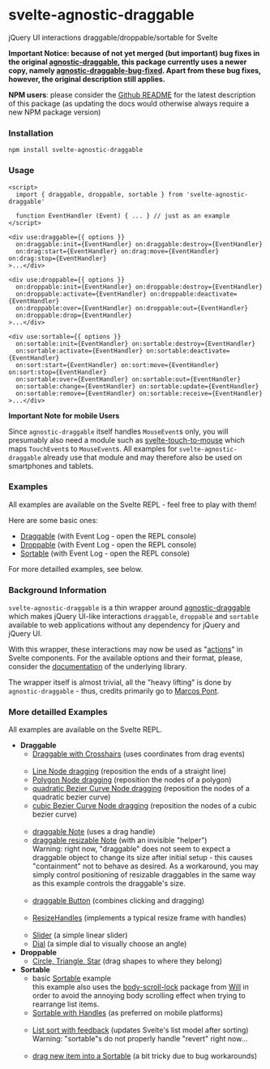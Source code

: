 # svelte-agnostic-draggable #

 jQuery UI interactions draggable/droppable/sortable for Svelte

**Important Notice: because of not yet merged (but important) bug fixes in the original [agnostic-draggable](https://github.com/marcospont/agnostic-draggable), this package currently uses a newer copy, namely [agnostic-draggable-bug-fixed](https://github.com/rozek/agnostic-draggable). Apart from these bug fixes, however, the original description still applies.**

**NPM users**: please consider the [Github README](https://github.com/rozek/svelte-agnostic-draggable/blob/main/README.md) for the latest description of this package (as updating the docs would otherwise always require a new NPM package version)

### Installation ###

```
npm install svelte-agnostic-draggable
```

### Usage ###

```
<script>
  import { draggable, droppable, sortable } from 'svelte-agnostic-draggable'
  
  function EventHandler (Event) { ... } // just as an example
</script>

<div use:draggable={{ options }}
  on:draggable:init={EventHandler} on:draggable:destroy={EventHandler}
  on:drag:start={EventHandler} on:drag:move={EventHandler} on:drag:stop={EventHandler}
>...</div>

<div use:droppable={{ options }}
  on:droppable:init={EventHandler} on:droppable:destroy={EventHandler}
  on:droppable:activate={EventHandler} on:droppable:deactivate={EventHandler}
  on:droppable:over={EventHandler} on:droppable:out={EventHandler}
  on:droppable:drop={EventHandler}
>...</div>

<div use:sortable={{ options }}
  on:sortable:init={EventHandler} on:sortable:destroy={EventHandler}
  on:sortable:activate={EventHandler} on:sortable:deactivate={EventHandler}
  on:sort:start={EventHandler} on:sort:move={EventHandler} on:sort:stop={EventHandler}
  on:sortable:over={EventHandler} on:sortable:out={EventHandler}
  on:sortable:change={EventHandler} on:sortable:update={EventHandler}
  on:sortable:remove={EventHandler} on:sortable:receive={EventHandler}
>...</div>
```

**Important Note for mobile Users**

Since `agnostic-draggable` itself handles `MouseEvent`s only, you will presumably also need a module such as [svelte-touch-to-mouse](https://github.com/rozek/svelte-touch-to-mouse) which maps `TouchEvent`s to `MouseEvent`s. All examples for `svelte-agnostic-draggable` already use that module and may therefore also be used on smartphones and tablets.

### Examples ###

All examples are available on the Svelte REPL - feel free to play with them!

Here are some basic ones:

* [Draggable](https://svelte.dev/repl/cc36f2c307d54b0081fd6a16c18d1b5f) (with Event Log - open the REPL console)
* [Droppable](https://svelte.dev/repl/7c06b8b5b7594cb6b0593da8c8a38438) (with Event Log - open the REPL console)
* [Sortable](https://svelte.dev/repl/91db405809614aa6943ce7fbac10664f) (with Event Log - open the REPL console)

For more detailled examples, see below.

### Background Information ###

`svelte-agnostic-draggable` is a thin wrapper around [agnostic-draggable](https://github.com/marcospont/agnostic-draggable) which makes jQuery UI-like interactions `draggable`, `droppable` and `sortable` available to web applications without any dependency for jQuery and jQuery UI.

With this wrapper, these interactions may now be used as "[actions](https://svelte.dev/tutorial/actions)" in Svelte components. For the available options and their format, please, consider the [documentation](https://github.com/marcospont/agnostic-draggable/blob/main/README.md) of the underlying library.

The wrapper itself is almost trivial, all the "heavy lifting" is done by `agnostic-draggable` - thus, credits primarily go to [Marcos Pont](https://github.com/marcospont).

### More detailled Examples ###

All examples are available on the Svelte REPL.

* **Draggable**
  * [Draggable with Crosshairs](https://svelte.dev/repl/ff3b37f973964240b16b35af04b5e551) (uses coordinates from drag events)<br>&nbsp;
  * [Line Node dragging](https://svelte.dev/repl/c7712ceeba1a4262a321c5ccfa9ee11b) (reposition the ends of a straight line)
  * [Polygon Node dragging](https://svelte.dev/repl/61807a11b0a34688859c21b1e74a2edc) (reposition the nodes of a polygon)
  * [quadratic Bezier Curve Node dragging](https://svelte.dev/repl/330f88cd9f1e4652bc30bacba8b7b0f6) (reposition the nodes of a quadratic bezier curve)
  * [cubic Bezier Curve Node dragging](https://svelte.dev/repl/d6f8385e473b45078696e18883024513) (reposition the nodes of a cubic bezier curve)<br>&nbsp;
  * [draggable Note](https://svelte.dev/repl/f60141d0fd714f7eac2888c6e5a4bfd4) (uses a drag handle)
  * [draggable resizable Note](https://svelte.dev/repl/cfd1b8c9faf94ad5b7ca035a21f4dbd1) (with an invisible "helper")<br>Warning: right now, "draggable" does not seem to expect a draggable object to change its size after initial setup - this causes "containment" not to behave as desired. As a workaround, you may simply control positioning of resizable draggables in the same way as this example controls the draggable's size.<br>&nbsp;
  * [draggable Button](https://svelte.dev/repl/4b21916c71de442ab326e22b37d8d6a4) (combines clicking and dragging)<br>&nbsp;
  * [ResizeHandles](https://svelte.dev/repl/eff4aa19f1c2484a917e34d98a4a3870) (implements a typical resize frame with handles)<br>&nbsp;
  * [Slider](https://svelte.dev/repl/f9e65134155045d49ca1813beadd3d8c) (a simple linear slider)
  * [Dial](https://svelte.dev/repl/60f9cd8be0bc4fb488626f08c8600d70) (a simple dial to visually choose an angle)
* **Droppable**
  * [Circle, Triangle, Star](https://svelte.dev/repl/c6659a04c47e47bfbdfec1f10c0fc9f7) (drag shapes to where they belong)
* **Sortable**
  * basic [Sortable](https://svelte.dev/repl/91db405809614aa6943ce7fbac10664f) example<br>this example also uses the [body-scroll-lock](https://github.com/willmcpo/body-scroll-lock) package from [Will](https://github.com/willmcpo) in order to avoid the annoying body scrolling effect when trying to rearrange list items.
  * [Sortable with Handles](https://svelte.dev/repl/827260baeeea47dc8911c2b25a4c6ce9) (as preferred on mobile platforms)<br>&nbsp;
  * [List sort with feedback](https://svelte.dev/repl/24da936731744dfdbe6f11db266bcd68) (updates Svelte's list model after sorting)<br>Warning: "sortable"s do not properly handle "revert" right now...<br>&nbsp;
  * [drag new item into a Sortable](https://svelte.dev/repl/b977894e19a948bc9a271e13905f5955) (a bit tricky due to bug workarounds)

